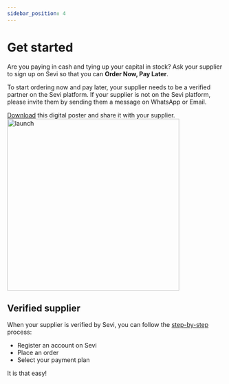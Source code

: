```yaml
---
sidebar_position: 4
---
```


# Get started

Are  you paying in cash and tying up your capital in stock? Ask your supplier to sign up on Sevi so that you can **Order Now, Pay Later**.

To start ordering now and pay later, your supplier needs to be a verified partner on the Sevi platform. If your supplier is not on the Sevi platform, please invite them by sending them a message on WhatsApp or Email. 

[Download](/docs/buyer/postertosupplier.pdf) this digital poster and share it with your supplier.
<img src="/register/postertosupplier.png" alt="launch" width="400"/>

## Verified supplier

When your supplier is verified by Sevi, you can follow the [step-by-step](/docs/buyer/register) process: 
- Register an account on Sevi
- Place an order
- Select your payment plan

It is that easy! 
